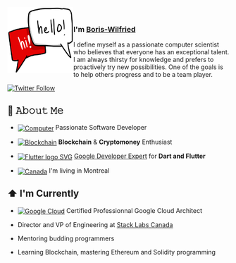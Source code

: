 <!--
**bwnyasse/bwnyasse** is a ✨ _special_ ✨ repository because its `README.md` (this file) appears on your GitHub profile.

Here are some ideas to get you started:

- 🔭 I’m currently working on ...
- 🌱 I’m currently learning ...
- 👯 I’m looking to collaborate on ...
- 🤔 I’m looking for help with ...
- 💬 Ask me about ...
- 📫 How to reach me: ...
- 😄 Pronouns: ...
- ⚡ Fun fact: ...
-->

<img align="left" width="150" height="150" alt="hi" src="hello.png"/>
<br>

### I'm [Boris-Wilfried][homepage]

I define myself as a passionate computer scientist who believes that everyone has an exceptional talent. I am always thirsty for knowledge and prefers to proactively try new possibilities.  One of the goals is to help others progress and to be a team player.

[![Twitter Follow](https://img.shields.io/twitter/follow/bwnyasse?color=%20%2300acee&label=Follow%20me%20on%20Twitter&style=for-the-badge)][twitter] 

## :book: 𝙰𝚋𝚘𝚞𝚝 𝙼𝚎

- [<img src="https://www.pngkit.com/png/full/143-1436083_computer-remix-big-image-png-clip-art-computer.png" height="30em" align="center" alt="Computer" title="Computer"/>](https://github.com/bwnyasse/) Passionate Software Developer

- [<img src="https://www.mgscreativa.com/images/stories/virtuemart/product/logo-blockchain6.png" height="30em" align="center" alt="Blockchain" title="Blockchain"/>]() 
 **Blockchain** & **Cryptomoney** Enthusiast 

- [<img src="https://cdn.iconscout.com/icon/free/png-256/flutter-3629369-3032362.png" height="30em" align="center" alt="Flutter logo SVG" title="Flutter logo SVG"/>](https://flutter.dev/) [Google Developer Expert](https://developers.google.com/community/experts/directory) for **Dart and Flutter**  

- [<img src="https://upload.wikimedia.org/wikipedia/commons/thumb/6/66/Flag_of_Canada_%28leaf%29.svg/985px-Flag_of_Canada_%28leaf%29.svg.png" height="30em" align="center" alt="Canada" title="Canada"/>](https://www.canada.ca/fr.html)  I'm living in Montreal  


## ⬆ I'm Currently

- [<img src="https://cloud.google.com/_static/cloud/images/social-icon-google-cloud-1200-630.png" height="30em" align="center" alt="Google Cloud" title="Google Cloud"/>](https://cloud.google.com/) Certified Professionnal Google Cloud Architect  
 
- Director and VP of Engineering at [Stack Labs Canada]((https://stack-labs.com))

- Mentoring budding programmers

- Learning Blockchain, mastering Ethereum and Solidity programming

<!--
[![Top Languages](https://github-readme-stats.vercel.app/api/top-langs/?username=bwnyasse&layout=compact)][github]-->

[homepage]: https://bwnyasse.net
[twitter]: https://twitter.com/bwnyasse
